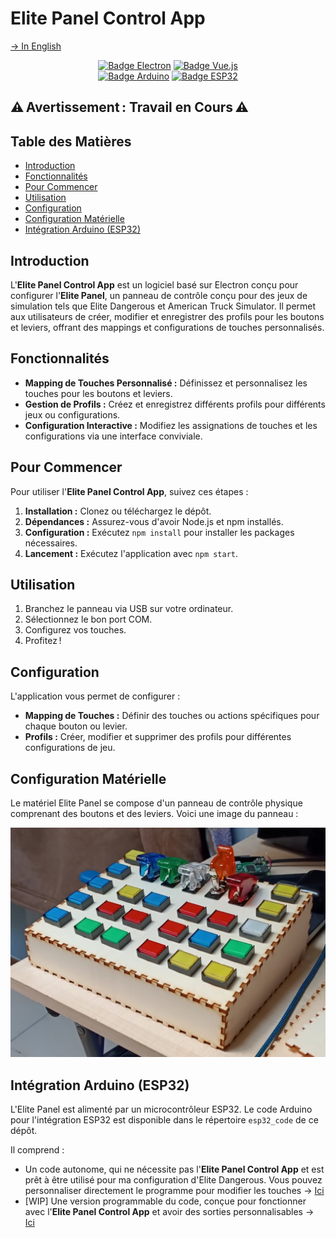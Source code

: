 # Elite Panel Control App
[→ In English](/README.md)

<p align="center">
    <!--<img alt="Bannière" title="Bannière" src="/readme_sources/images/banner.png">-->
</p>
<p align="center">
    <a href="https://electronjs.org/" target="_blank"><img alt="Badge Electron" title="Construit avec Electron !" src="https://img.shields.io/badge/Electron-4E44B6?style=for-the-badge&logo=electron&logoColor=white"/></a>
    <a href="https://vuejs.org/" target="_blank"><img alt="Badge Vue.js" title="Utilise Vue.js !" src="https://img.shields.io/badge/Vue.js-4FC08D?style=for-the-badge&logo=vue.js&logoColor=white"/></a>
    </br>
    <a href="https://www.arduino.cc/" target="_blank"><img alt="Badge Arduino" title="Utilise Arduino !" src="https://img.shields.io/badge/Arduino-00979D?style=for-the-badge&logo=arduino&logoColor=white"/></a>
    <a href="https://www.espressif.com/en/products/socs/esp32" target="_blank"><img alt="Badge ESP32" title="Utilise ESP32 !" src="https://img.shields.io/badge/ESP32-DD4A23?style=for-the-badge&logo=espressif&logoColor=white"/></a>
</p>

## ⚠️ Avertissement : Travail en Cours ⚠️

## Table des Matières

- [Introduction](#introduction)
- [Fonctionnalités](#fonctionnalités)
- [Pour Commencer](#pour-commencer)
- [Utilisation](#utilisation)
- [Configuration](#configuration)
- [Configuration Matérielle](#configuration-matérielle)
- [Intégration Arduino (ESP32)](#intégration-arduino-esp32)

## Introduction

L'**Elite Panel Control App** est un logiciel basé sur Electron conçu pour configurer l'**Elite Panel**, un panneau de contrôle conçu pour des jeux de simulation tels que Elite Dangerous et American Truck Simulator. Il permet aux utilisateurs de créer, modifier et enregistrer des profils pour les boutons et leviers, offrant des mappings et configurations de touches personnalisés.

## Fonctionnalités

- **Mapping de Touches Personnalisé :** Définissez et personnalisez les touches pour les boutons et leviers.
- **Gestion de Profils :** Créez et enregistrez différents profils pour différents jeux ou configurations.
- **Configuration Interactive :** Modifiez les assignations de touches et les configurations via une interface conviviale.

## Pour Commencer

Pour utiliser l'**Elite Panel Control App**, suivez ces étapes :

1. **Installation :** Clonez ou téléchargez le dépôt.
2. **Dépendances :** Assurez-vous d'avoir Node.js et npm installés.
3. **Configuration :** Exécutez `npm install` pour installer les packages nécessaires.
4. **Lancement :** Exécutez l'application avec `npm start`.

## Utilisation

1. Branchez le panneau via USB sur votre ordinateur.
2. Sélectionnez le bon port COM.
3. Configurez vos touches.
4. Profitez !

## Configuration

L'application vous permet de configurer :

- **Mapping de Touches :** Définir des touches ou actions spécifiques pour chaque bouton ou levier.
- **Profils :** Créer, modifier et supprimer des profils pour différentes configurations de jeu.

## Configuration Matérielle

Le matériel Elite Panel se compose d'un panneau de contrôle physique comprenant des boutons et des leviers. Voici une image du panneau :

![Elite Panel](/readme_sources/images/panelPhoto.png)

## Intégration Arduino (ESP32)

L'Elite Panel est alimenté par un microcontrôleur ESP32. Le code Arduino pour l'intégration ESP32 est disponible dans le répertoire `esp32_code` de ce dépôt.

Il comprend :

 - Un code autonome, qui ne nécessite pas l'**Elite Panel Control App** et est prêt à être utilisé pour ma configuration d'Elite Dangerous. Vous pouvez personnaliser directement le programme pour modifier les touches → [Ici](/esp32_code/standalone/standalone.ino)
 - [WIP] Une version programmable du code, conçue pour fonctionner avec l'**Elite Panel Control App** et avoir des sorties personnalisables → [Ici](/esp32_code/pcProgrammable/pcProgrammable.ino)
